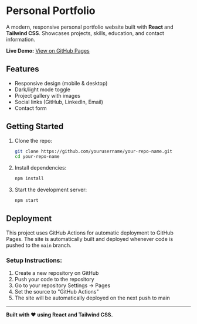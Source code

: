 # Personal Portfolio

A modern, responsive personal portfolio website built with **React** and **Tailwind CSS**. Showcases projects, skills, education, and contact information.

**Live Demo:** [View on GitHub Pages](https://yourusername.github.io/your-repo-name)

## Features

- Responsive design (mobile & desktop)
- Dark/light mode toggle
- Project gallery with images
- Social links (GitHub, LinkedIn, Email)
- Contact form

## Getting Started

1. Clone the repo:
   ```sh
   git clone https://github.com/yourusername/your-repo-name.git
   cd your-repo-name
   ```
2. Install dependencies:
   ```sh
   npm install
   ```
3. Start the development server:
   ```sh
   npm start
   ```

## Deployment

This project uses GitHub Actions for automatic deployment to GitHub Pages. The site is automatically built and deployed whenever code is pushed to the `main` branch.

### Setup Instructions:

1. Create a new repository on GitHub
2. Push your code to the repository
3. Go to your repository Settings → Pages
4. Set the source to "GitHub Actions"
5. The site will be automatically deployed on the next push to main

---

**Built with ❤️ using React and Tailwind CSS.**
